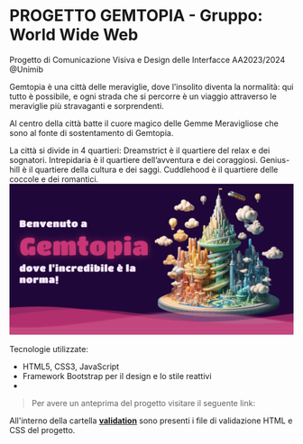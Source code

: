 # PROGETTO GEMTOPIA - Gruppo: World Wide Web
Progetto di Comunicazione Visiva e Design delle Interfacce AA2023/2024 @Unimib

Gemtopia è una città delle meraviglie, dove l’insolito diventa la normalità: qui tutto è possibile, e ogni strada che si percorre è un viaggio attraverso le meraviglie più stravaganti e sorprendenti.

Al centro della città batte il cuore magico delle Gemme Meravigliose che sono al fonte di sostentamento di Gemtopia.

La città si divide in 4 quartieri: Dreamstrict è il quartiere del relax e dei sognatori. Intrepidaria è il quartiere dell’avventura e dei coraggiosi. Genius-hill è il quartiere della cultura e dei saggi. Cuddlehood è il quartiere delle coccole e dei romantici.
<img src="root/img/GEMTOPIA.png" alt="Gemtopia Logo"/>

Tecnologie utilizzate:

- HTML5, CSS3, JavaScript
- Framework Bootstrap per il design e lo stile reattivi
- 

> Per avere un anteprima del progetto visitare il seguente link: 

All'interno della cartella [**validation**](https://github.com/ ) sono presenti i file di validazione HTML e CSS del progetto.
